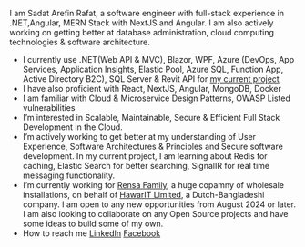 I am Sadat Arefin Rafat, a software engineer with full-stack experience in .NET,Angular, MERN Stack with NextJS and Angular. I am also actively working on getting better at database administration, cloud computing technologies & software architecture.

- I currently use .NET(Web API & MVC), Blazor, WPF, Azure (DevOps, App Services, Application Insights, Elastic Pool, Azure SQL, Function App, Active Directory B2C), SQL Server & Revit API for [my current project](https://rensa.nl/kennis-en-diensten/digitaal/revit)
- I have also proficient with React, NextJS, Angular, MongoDB, Docker
- I am familiar with Cloud & Microservice Design Patterns, OWASP Listed vulnerabilities
- I’m interested in Scalable, Maintainable, Secure & Efficient Full Stack Development in the Cloud.
- I’m actively working to get better at my understanding of User Experience, Software Architectures & Principles and Secure software development. In my current project, I am learning about Redis for caching, Elastic Search for better searching, SignalIR for real time messaging functionality. 
- I’m currently working for [Rensa Family](https://rensa.nl), a huge copamny of wholesale installations, on behalf of [HawarIT Limited](https://www.hawarit.com/), a Dutch-Bangladeshi company. I am open to any new opportunities from August 2024 or later. I am also looking to collaborate on any Open Source projects and have some ideas to build some of my own. 
- How to reach me [LinkedIn](https://www.linkedin.com/in/sadat-arefin-rafat/) [Facebook](https://www.facebook.com/sadat.arefin.dev)
